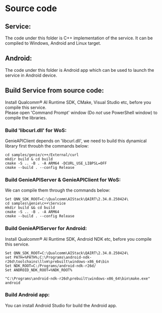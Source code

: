 # Source code
## Service:
  The code under this folder is C++ implementation of the service. It can be compiled to Windows, Android and Linux target.

## Android:
  The code under this folder is Android app which can be used to launch the service in Android device.

## Build Service from source code:
Install Qualcomm® AI Runtime SDK, CMake, Visual Studio etc, before you compile this service.<br>
Please open 'Command Prompt' window (Do *not* use PowerShell window) to compile the libraries.

### Build 'libcurl.dll' for WoS:<br>
GenieAPIClient depends on 'libcurl.dll', we need to build this dynamical library first throubh the commands below:
```
cd samples/genie/c++/External/curl
mkdir build & cd build
cmake -S .. -B . -A ARM64 -DCURL_USE_LIBPSL=OFF 
cmake --build . --config Release
```


### Build GenieAPIServer & GenieAPIClient for WoS:<br>
We can compile them through the commands below:
```
Set QNN_SDK_ROOT=C:\Qualcomm\AIStack\QAIRT\2.34.0.250424\
cd samples\genie\c++\Service
mkdir build && cd build
cmake -S .. -B . -A ARM64
cmake --build . --config Release
```

### Build GenieAPIServer for Android: <br>
Install Qualcomm® AI Runtime SDK, Android NDK etc, before you compile this service.<br>
```
Set QNN_SDK_ROOT=C:\Qualcomm\AIStack\QAIRT\2.34.0.250424\
set PATH=%PATH%;C:\Programs\android-ndk-r26d\toolchains\llvm\prebuilt\windows-x86_64\bin
Set NDK_ROOT=C:/Programs/android-ndk-r26d/
Set ANDROID_NDK_ROOT=%NDK_ROOT%

"C:\Programs\android-ndk-r26d\prebuilt\windows-x86_64\bin\make.exe" android
```

### Build Android app:<br>
You can install Android Studio for build the Android app.
